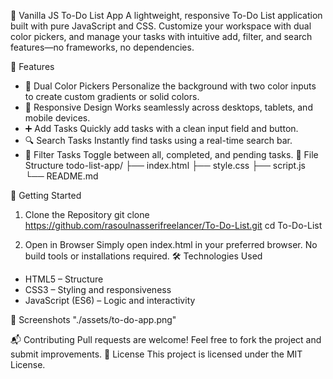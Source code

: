 📝 Vanilla JS To-Do List App
A lightweight, responsive To-Do List application built with pure JavaScript and CSS. Customize your workspace with dual color pickers, and manage your tasks with intuitive add, filter, and search features—no frameworks, no dependencies.

🌟 Features
- 🎨 Dual Color Pickers
Personalize the background with two color inputs to create custom gradients or solid colors.
- 📱 Responsive Design
Works seamlessly across desktops, tablets, and mobile devices.
- ➕ Add Tasks
Quickly add tasks with a clean input field and button.
- 🔍 Search Tasks
Instantly find tasks using a real-time search bar.
- 🧹 Filter Tasks
Toggle between all, completed, and pending tasks.
📂 File Structure
todo-list-app/
├── index.html
├── style.css
├── script.js
└── README.md


🚀 Getting Started
1. Clone the Repository
git clone https://github.com/rasoulnasserifreelancer/To-Do-List.git
cd To-Do-List


2. Open in Browser
Simply open index.html in your preferred browser. No build tools or installations required.
🛠️ Technologies Used
- HTML5 – Structure
- CSS3 – Styling and responsiveness
- JavaScript (ES6) – Logic and interactivity

📸 Screenshots
"./assets/to-do-app.png"

📬 Contributing
Pull requests are welcome! Feel free to fork the project and submit improvements.
📄 License
This project is licensed under the MIT License.

